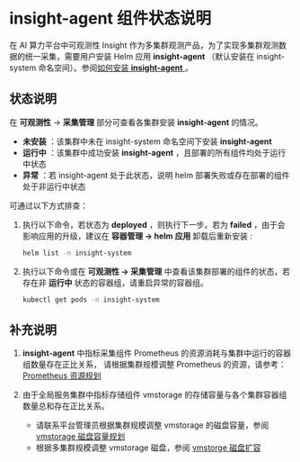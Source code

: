 # insight-agent 组件状态说明

在 AI 算力平台中可观测性 Insight 作为多集群观测产品，为了实现多集群观测数据的统一采集，需要用户安装 Helm 应用 __insight-agent__ 
（默认安装在 insight-system 命名空间）。参阅[如何安装 __insight-agent__ ](../../quickstart/install/install-agent.md)。

## 状态说明

在 __可观测性__ -> __采集管理__ 部分可查看各集群安装 __insight-agent__ 的情况。

- __未安装__ ：该集群中未在 insight-system 命名空间下安装 __insight-agent__ 
- __运行中__ ：该集群中成功安装 __insight-agent__ ，且部署的所有组件均处于运行中状态
- __异常__ ：若 insight-agent 处于此状态，说明 helm 部署失败或存在部署的组件处于非运行中状态

可通过以下方式排查：

1. 执行以下命令，若状态为 __deployed__ ，则执行下一步。若为 __failed__ ，由于会影响应用的升级，建议在 __容器管理 -> helm 应用__ 卸载后重新安装 :

    ```bash
    helm list -n insight-system
    ```

2. 执行以下命令或在 __可观测性 -> 采集管理__ 中查看该集群部署的组件的状态，若存在非 __运行中__ 状态的容器组，请重启异常的容器组。

    ```bash
    kubectl get pods -n insight-system
    ```

## 补充说明

1. __insight-agent__ 中指标采集组件 Prometheus 的资源消耗与集群中运行的容器组数量存在正比关系，
   请根据集群规模调整 Prometheus 的资源，请参考：[Prometheus 资源规划](../../quickstart/res-plan/prometheus-res.md)

2. 由于全局服务集群中指标存储组件 vmstorage 的存储容量与各个集群容器组数量总和存在正比关系。

    - 请联系平台管理员根据集群规模调整 vmstorage 的磁盘容量，参阅 [vmstorage 磁盘容量规划](../../quickstart/res-plan/vms-res-plan.md)
    - 根据多集群规模调整 vmstorage 磁盘，参阅 [vmstorge 磁盘扩容](../../quickstart/res-plan/modify-vms-disk.md)
